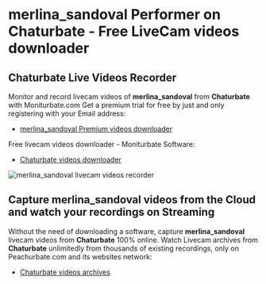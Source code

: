 # merlina_sandoval Performer on Chaturbate - Free LiveCam videos downloader

## Chaturbate Live Videos Recorder

Monitor and record livecam videos of **merlina_sandoval** from **Chaturbate** with Moniturbate.com
Get a premium trial for free by just and only registering with your Email address:
* [merlina_sandoval Premium videos downloader](https://moniturbate.com/request-demo-licence-key.html)

Free livecam videos downloader - Moniturbate Software:
* [Chaturbate videos downloader](https://moniturbate.com/moniturbate-download-software.html)

![merlina_sandoval livecam videos recorder](https://peachurnet.com/templates/moniturbate-software.png)


## Capture merlina_sandoval videos from the Cloud and watch your recordings on Streaming

Without the need of downloading a software, capture **merlina_sandoval** livecam videos from **Chaturbate** 100% online.
Watch Livecam archives from **Chaturbate** unlimitedly from thousands of existing recordings, only on Peachurbate.com and its websites network:
* [Chaturbate videos archives](https://peachurnet.com/)